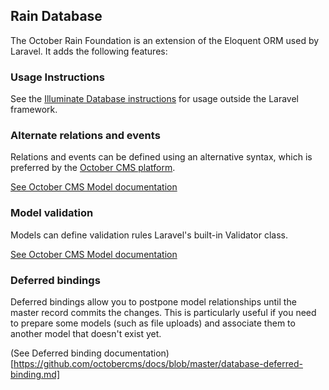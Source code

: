 ## Rain Database

The October Rain Foundation is an extension of the Eloquent ORM used by Laravel. It adds the following features:

### Usage Instructions

See the [Illuminate Database instructions](https://github.com/illuminate/database/blob/master/README.md) for usage outside the Laravel framework.

### Alternate relations and events

Relations and events can be defined using an alternative syntax, which is preferred by the [October CMS platform](http://octobercms.com).

[See October CMS Model documentation](https://github.com/octobercms/docs/blob/master/database-model.md)

### Model validation

Models can define validation rules Laravel's built-in Validator class.

[See October CMS Model documentation](https://github.com/octobercms/docs/blob/master/database-model.md)

### Deferred bindings

Deferred bindings allow you to postpone model relationships until the master record commits the changes. This is particularly useful if you need to prepare some models (such as file uploads) and associate them to another model that doesn't exist yet.

(See Deferred binding documentation)[https://github.com/octobercms/docs/blob/master/database-deferred-binding.md]